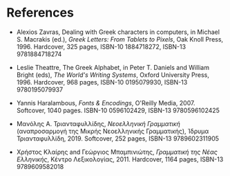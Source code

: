 # References

- Alexios Zavras,
  Dealing with Greek characters in computers,
  in
  Michael S. Macrakis (ed.),
  *Greek Letters: From Tablets to Pixels*,
  Oak Knoll Press,
  1996.
  Hardcover, 325 pages,
  ISBN-10 1884718272,
  ISBN-13 9781884718274
  
- Leslie Theattre,
  The Greek Alphabet,
  in
  Peter T. Daniels and William Bright (eds),
  *The World's Writing Systems*,
  Oxford University Press,
  1996.
  Hardcover, 968 pages,
  ISBN-10 0195079930,
  ISBN-13 9780195079937

- Yannis Haralambous,
  *Fonts & Encodings*,
  O'Reilly Media,
  2007.
  Softcover, 1040 pages.
  ISBN-10 0596102429,
  ISBN-13 9780596102425

- Μανόλης Α. Τριανταφυλλίδης,
  *Νεοελληνική Γραμματική*
  (αναπροσαρμογή της Μικρής Νεοελληνικής Γραμματικής),
  Ίδρυμα Τριανταφυλλίδη,
  2019.
  Softcover, 252 pages,
  ISBN-13 9789602311905

- Χρήστος Κλαίρης and Γεώργιος Μπαμπινιώτης,
  *Γραμματική της Νέας Ελληνικής*,
  Κέντρο Λεξικολογίας,
  2011.
  Hardcover, 1164 pages,
  ISBN-13 9789609582018
